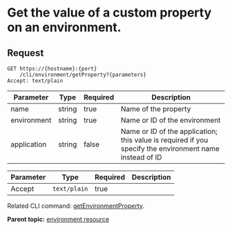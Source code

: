 # Get the value of a custom property on an environment.

## Request

```
GET https://{hostname}:{port}
    /cli/environment/getProperty?{parameters}
Accept: text/plain

```

|Parameter|Type|Required|Description|
|---------|----|--------|-----------|
|name|string|true|Name of the property|
|environment|string|true|Name or ID of the environment|
|application|string|false|Name or ID of the application; this value is required if you specify the environment name instead of ID|

|Parameter|Type|Required|Description|
|---------|----|--------|-----------|
|Accept|`text/plain`|true| |

Related CLI command: [getEnvironmentProperty](udclient_getenvironmentproperty.md).

**Parent topic:** [environment resource](../../com.ibm.udeploy.api.doc/topics/rest_cli_environment.md)

